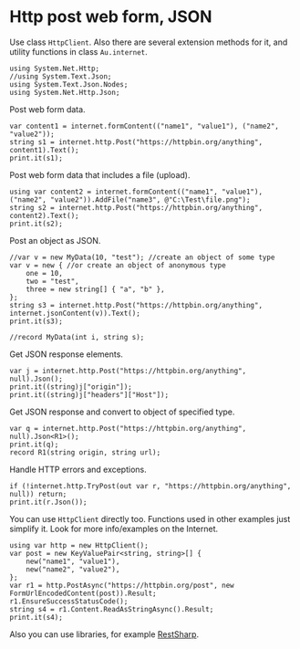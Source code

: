# Http post web form, JSON

Use class `HttpClient`. Also there are several extension methods for it, and utility functions in class `Au.internet`.

```
using System.Net.Http;
//using System.Text.Json;
using System.Text.Json.Nodes;
using System.Net.Http.Json;
```

Post web form data.

```
var content1 = internet.formContent(("name1", "value1"), ("name2", "value2"));
string s1 = internet.http.Post("https://httpbin.org/anything", content1).Text();
print.it(s1);
```

Post web form data that includes a file (upload).

```
using var content2 = internet.formContent(("name1", "value1"), ("name2", "value2")).AddFile("name3", @"C:\Test\file.png");
string s2 = internet.http.Post("https://httpbin.org/anything", content2).Text();
print.it(s2);
```

Post an object as JSON.

```
//var v = new MyData(10, "test"); //create an object of some type
var v = new { //or create an object of anonymous type
	one = 10,
	two = "test",
	three = new string[] { "a", "b" },
};
string s3 = internet.http.Post("https://httpbin.org/anything", internet.jsonContent(v)).Text();
print.it(s3);

//record MyData(int i, string s);
```

Get JSON response elements.

```
var j = internet.http.Post("https://httpbin.org/anything", null).Json();
print.it((string)j["origin"]);
print.it((string)j["headers"]["Host"]);
```

Get JSON response and convert to object of specified type.

```
var q = internet.http.Post("https://httpbin.org/anything", null).Json<R1>();
print.it(q);
record R1(string origin, string url);
```

Handle HTTP errors and exceptions.

```
if (!internet.http.TryPost(out var r, "https://httpbin.org/anything", null)) return;
print.it(r.Json());
```

You can use `HttpClient` directly too. Functions used in other examples just simplify it. Look for more info/examples on the Internet.

```
using var http = new HttpClient();
var post = new KeyValuePair<string, string>[] {
	new("name1", "value1"),
	new("name2", "value2"),
};
var r1 = http.PostAsync("https://httpbin.org/post", new FormUrlEncodedContent(post)).Result;
r1.EnsureSuccessStatusCode();
string s4 = r1.Content.ReadAsStringAsync().Result;
print.it(s4);
```

Also you can use libraries, for example [RestSharp](https://www.google.com/search?q=RestSharp).